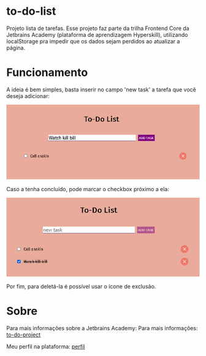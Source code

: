 # to-do-list

Projeto lista de tarefas. Esse projeto faz parte da trilha Frontend Core da Jetbrains Academy (plataforma de aprendizagem Hyperskill), utilizando localStorage pra impedir que os dados sejam perdidos ao atualizar a página.


# Funcionamento

A ideia é bem simples, basta inserir no campo 'new task' a tarefa que você deseja adicionar:

<img src="To-Do List (JavaScript)/task/assets/newTask.png">

Caso a tenha concluído, pode marcar o checkbox próximo a ela:

<img src="To-Do List (JavaScript)/task/assets/concludedTask.png">

Por fim, para deletá-la é possível usar o ícone de exclusão.

# Sobre

Para mais informações sobre a Jetbrains Academy: Para mais informações: [to-do-project](https://hyperskill.org/projects/183?track=5)

Meu perfil na plataforma: [perfil](https://hyperskill.org/profile/282904598)

